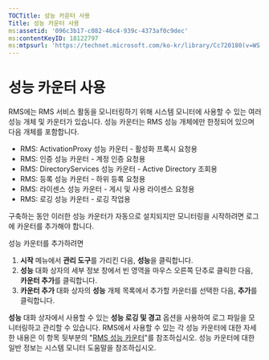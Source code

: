 ```yaml
---
TOCTitle: 성능 카운터 사용
Title: 성능 카운터 사용
ms:assetid: '096c3b17-c082-46c4-939c-4373af0c9dec'
ms:contentKeyID: 18122797
ms:mtpsurl: 'https://technet.microsoft.com/ko-kr/library/Cc720180(v=WS.10)'
---
```


성능 카운터 사용
================

RMS에는 RMS 서비스 활동을 모니터링하기 위해 시스템 모니터에 사용할 수 있는 여러 성능 개체 및 카운터가 있습니다. 성능 카운터는 RMS 성능 개체에만 한정되어 있으며 다음 개체를 포함합니다.

-   RMS: ActivationProxy 성능 카운터 - 활성화 프록시 요청용
-   RMS: 인증 성능 카운터 - 계정 인증 요청용
-   RMS: DirectoryServices 성능 카운터 - Active Directory 조회용
-   RMS: 등록 성능 카운터 - 하위 등록 요청용
-   RMS: 라이센스 성능 카운터 - 게시 및 사용 라이센스 요청용
-   RMS: 로깅 성능 카운터 - 로깅 작업용

구축하는 동안 이러한 성능 카운터가 자동으로 설치되지만 모니터링을 시작하려면 로그에 카운터를 추가해야 합니다.

성능 카운터를 추가하려면

1.  **시작** 메뉴에서 **관리 도구**를 가리킨 다음, **성능**을 클릭합니다.
2.  **성능** 대화 상자의 세부 정보 창에서 빈 영역을 마우스 오른쪽 단추로 클릭한 다음, **카운터 추가**를 클릭합니다.
3.  **카운터 추가** 대화 상자의 **성능** 개체 목록에서 추가할 카운터를 선택한 다음, **추가**를 클릭합니다.

**성능** 대화 상자에서 사용할 수 있는 **성능 로깅 및 경고** 옵션을 사용하여 로그 파일을 모니터링하고 관리할 수 있습니다. RMS에서 사용할 수 있는 각 성능 카운터에 대한 자세한 내용은 이 항목 뒷부분의 "[RMS 성능 카운터](https://technet.microsoft.com/a2f4e30d-3c6f-4e74-bd11-8f2103f88b0c)"를 참조하십시오. 성능 카운터에 대한 일반 정보는 시스템 모니터 도움말을 참조하십시오.
